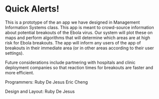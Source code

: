 Quick Alerts!
===========
This is a prototype of the an app we have designed in Management Information Systems class. 
This app is meant to crowd-source information about potential breakouts of the Ebola virus. Our system will plot these on maps and perform algorithms that will determine which areas are at high risk for Ebola breakouts. The app will inform any users of the app of breakouts in their immediate area (or in other areas according to their user settings). 

Future considerations include partnering with hospitals and clinic deployment companies so that reaction times for breakouts are faster and more efficient.

Programmers:
Ruby De Jesus
Eric Cheng

Design and Layout: 
Ruby De Jesus
